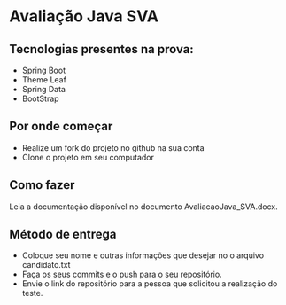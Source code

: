 # Avaliação Java SVA

## Tecnologias presentes na prova:  

* Spring Boot  
* Theme Leaf  
* Spring Data  
* BootStrap  

## Por onde começar

* Realize um fork do projeto no github na sua conta
* Clone o projeto em seu computador

## Como fazer

Leia a documentação disponível no documento AvaliacaoJava_SVA.docx.

## Método de entrega
* Coloque seu nome e outras informações que desejar no o arquivo candidato.txt
* Faça os seus commits e o push para o seu repositório.
* Envie o link do repositório para a pessoa que solicitou a realização do teste.
